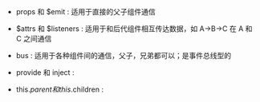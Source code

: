 
* props 和 $emit : 适用于直接的父子组件通信

* $attrs 和 $listeners : 适用于和后代组件相互传达数据，如 A->B->C 在 A 和 C 之间通信

* bus : 适用于各种组件间的通信，父子，兄弟都可以；是事件总线型的

* provide 和 inject : 

* this.$parent 和 this.$children : 




